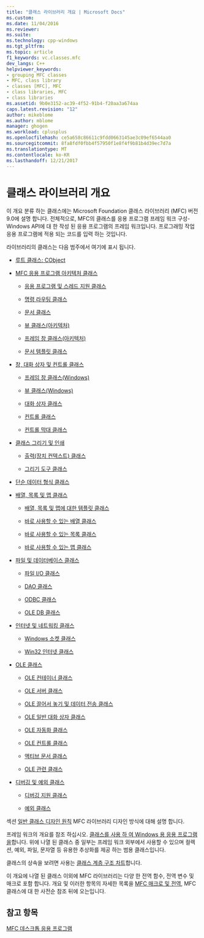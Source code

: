 ```yaml
---
title: "클래스 라이브러리 개요 | Microsoft Docs"
ms.custom: 
ms.date: 11/04/2016
ms.reviewer: 
ms.suite: 
ms.technology: cpp-windows
ms.tgt_pltfrm: 
ms.topic: article
f1_keywords: vc.classes.mfc
dev_langs: C++
helpviewer_keywords:
- grouping MFC classes
- MFC, class library
- classes [MFC], MFC
- class libraries, MFC
- class libraries
ms.assetid: 9b0e3152-ac39-4f52-91b4-f20aa3a674aa
caps.latest.revision: "12"
author: mikeblome
ms.author: mblome
manager: ghogen
ms.workload: cplusplus
ms.openlocfilehash: ce5a658c86611c9fdd0663145ae3c09ef6544aa0
ms.sourcegitcommit: 8fa8fdf0fbb4f57950f1e8f4f9b81b4d39ec7d7a
ms.translationtype: MT
ms.contentlocale: ko-KR
ms.lasthandoff: 12/21/2017
---
```

# <a name="class-library-overview"></a>클래스 라이브러리 개요
이 개요 분류 하는 클래스에는 Microsoft Foundation 클래스 라이브러리 (MFC) 버전 9.0에 설명 합니다. 전체적으로, MFC의 클래스를 응용 프로그램 프레임 워크 구성-Windows API에 대 한 작성 된 응용 프로그램의 프레임 워크입니다. 프로그래밍 작업 응용 프로그램에 적용 되는 코드를 입력 하는 것입니다.  
  
 라이브러리의 클래스는 다음 범주에서 여기에 표시 됩니다.  
  
-   [루트 클래스: CObject](../mfc/root-class-cobject.md)  
  
-   [MFC 응용 프로그램 아키텍처 클래스](../mfc/mfc-application-architecture-classes.md)  
  
    -   [응용 프로그램 및 스레드 지원 클래스](../mfc/application-and-thread-support-classes.md)  
  
    -   [명령 라우팅 클래스](../mfc/command-routing-classes.md)  
  
    -   [문서 클래스](../mfc/document-classes.md)  
  
    -   [뷰 클래스(아키텍처)](../mfc/view-classes-architecture.md)  
  
    -   [프레임 창 클래스(아키텍처)](../mfc/frame-window-classes-architecture.md)  
  
    -   [문서 템플릿 클래스](../mfc/document-template-classes.md)  
  
-   [창, 대화 상자 및 컨트롤 클래스](../mfc/window-dialog-and-control-classes.md)  
  
    -   [프레임 창 클래스(Windows)](../mfc/frame-window-classes-windows.md)  
  
    -   [뷰 클래스(Windows)](../mfc/view-classes-windows.md)  
  
    -   [대화 상자 클래스](../mfc/dialog-box-classes.md)  
  
    -   [컨트롤 클래스](../mfc/control-classes.md)  
  
    -   [컨트롤 막대 클래스](../mfc/control-bar-classes.md)  
  
-   [클래스 그리기 및 인쇄](../mfc/drawing-and-printing-classes.md)  
  
    -   [출력(장치 컨텍스트) 클래스](../mfc/output-device-context-classes.md)  
  
    -   [그리기 도구 클래스](../mfc/drawing-tool-classes.md)  
  
-   [단순 데이터 형식 클래스](../mfc/simple-data-type-classes.md)  
  
-   [배열, 목록 및 맵 클래스](../mfc/array-list-and-map-classes.md)  
  
    -   [배열, 목록 및 맵에 대한 템플릿 클래스](../mfc/template-classes-for-arrays-lists-and-maps.md)  
  
    -   [바로 사용할 수 있는 배열 클래스](../mfc/ready-to-use-array-classes.md)  
  
    -   [바로 사용할 수 있는 목록 클래스](../mfc/ready-to-use-list-classes.md)  
  
    -   [바로 사용할 수 있는 맵 클래스](../mfc/ready-to-use-map-classes.md)  
  
-   [파일 및 데이터베이스 클래스](../mfc/file-and-database-classes.md)  
  
    -   [파일 I/O 클래스](../mfc/file-i-o-classes.md)  
  
    -   [DAO 클래스](../mfc/dao-classes.md)  
  
    -   [ODBC 클래스](../mfc/odbc-classes.md)  
  
    -   [OLE DB 클래스](../mfc/ole-db-classes.md)  
  
-   [인터넷 및 네트워킹 클래스](../mfc/internet-and-networking-classes.md)  
  
    -   [Windows 소켓 클래스](../mfc/windows-sockets-classes.md)  
  
    -   [Win32 인터넷 클래스](../mfc/win32-internet-classes.md)  
  
-   [OLE 클래스](../mfc/ole-classes.md)  
  
    -   [OLE 컨테이너 클래스](../mfc/ole-container-classes.md)  
  
    -   [OLE 서버 클래스](../mfc/ole-server-classes.md)  
  
    -   [OLE 끌어서 놓기 및 데이터 전송 클래스](../mfc/ole-drag-and-drop-and-data-transfer-classes.md)  
  
    -   [OLE 일반 대화 상자 클래스](../mfc/ole-common-dialog-classes.md)  
  
    -   [OLE 자동화 클래스](../mfc/ole-automation-classes.md)  
  
    -   [OLE 컨트롤 클래스](../mfc/ole-control-classes.md)  
  
    -   [액티브 문서 클래스](../mfc/active-document-classes.md)  
  
    -   [OLE 관련 클래스](../mfc/ole-related-classes.md)  
  
-   [디버깅 및 예외 클래스](../mfc/debugging-and-exception-classes.md)  
  
    -   [디버깅 지원 클래스](../mfc/debugging-support-classes.md)  
  
    -   [예외 클래스](../mfc/exception-classes.md)  
  
 섹션 [일반 클래스 디자인 원칙](../mfc/general-class-design-philosophy.md) MFC 라이브러리 디자인 방식에 대해 설명 합니다.  
  
 프레임 워크의 개요를 참조 하십시오. [클래스를 사용 하 여 Windows 용 응용 프로그램을](../mfc/using-the-classes-to-write-applications-for-windows.md)합니다. 위에 나열 된 클래스 중 일부는 프레임 워크 외부에서 사용할 수 있으며 컬렉션, 예외, 파일, 문자열 등 유용한 추상화를 제공 하는 범용 클래스입니다.  
  
 클래스의 상속을 보려면 사용는 [클래스 계층 구조 차트](../mfc/hierarchy-chart.md)합니다.  
  
 이 개요에 나열 된 클래스 이외에 MFC 라이브러리는 다양 한 전역 함수, 전역 변수 및 매크로 포함 합니다. 개요 및 이러한 항목의 자세한 목록을 [MFC 매크로 및 전역](../mfc/reference/mfc-macros-and-globals.md), MFC 클래스에 대 한 사전순 참조 뒤에 오는입니다.  
  
## <a name="see-also"></a>참고 항목  
 [MFC 데스크톱 응용 프로그램](../mfc/mfc-desktop-applications.md)


